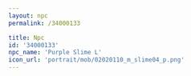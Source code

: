 ```yaml
---
layout: npc
permalink: /34000133

title: Npc
id: '34000133'
npc_name: 'Purple Slime L'
icon_url: 'portrait/mob/02020110_m_slime04_p.png'
---
```

